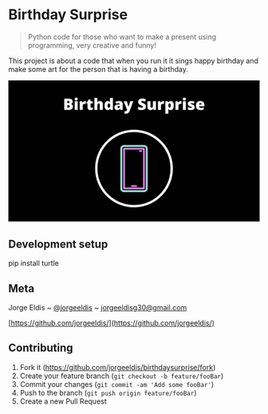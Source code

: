 # Birthday Surprise

> Python code for those who want to make a present using programming, very creative and funny! 

This project is about a code that when you run it it sings happy birthday and make some art for the person that is having a birthday.

![header](https://raw.githubusercontent.com/jorgeeldis/birthdaysurprise/main/birthday.png)

## Development setup

pip install turtle

## Meta

Jorge Eldis ~ [@jorgeeldis](https://twitter.com/jorgeeldis) ~ jorgeeldisg30@gmail.com

[https://github.com/jorgeeldis/](https://github.com/jorgeeldis/)

## Contributing

1. Fork it (<https://github.com/jorgeeldis/birthdaysurprise/fork>)
2. Create your feature branch (`git checkout -b feature/fooBar`)
3. Commit your changes (`git commit -am 'Add some fooBar'`)
4. Push to the branch (`git push origin feature/fooBar`)
5. Create a new Pull Request
 
